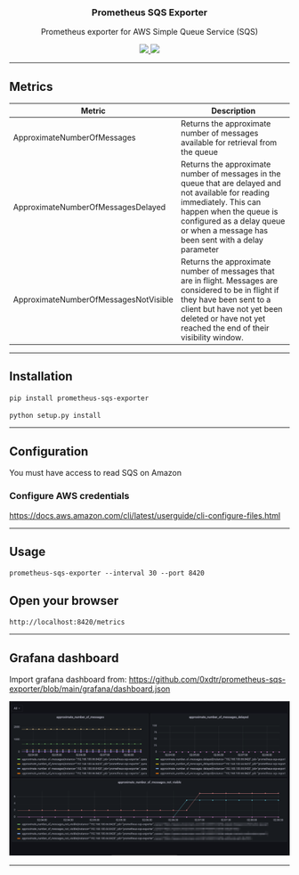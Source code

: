 <p align="center">
  <h3 align="center">Prometheus SQS Exporter</h3>
  <p align="center">Prometheus exporter for AWS Simple Queue Service (SQS)</p>
  <p align="center">
    <a href="https://twitter.com/0xdtr">
      <img src="https://img.shields.io/badge/twitter-@0xdtr-blue.svg">
    </a>
    <a href="https://github.com/0xdtr/prometheus-sqs-exporter/actions/workflows/lint.yml">
      <img src="https://github.com/0xdtr/prometheus-sqs-exporter/actions/workflows/lint.yml/badge.svg">
    </a>
  </p>
</p>

<hr>

## Metrics

| Metric                                | Description                   |
|---------------------------------------|-------------------------------|
| ApproximateNumberOfMessages           | Returns the approximate number of messages available for retrieval from the queue  |
| ApproximateNumberOfMessagesDelayed    | Returns the approximate number of messages in the queue that are delayed and not available for reading immediately. This can happen when the queue is configured as a delay queue or when a message has been sent with a delay parameter    |
| ApproximateNumberOfMessagesNotVisible | Returns the approximate number of messages that are in flight. Messages are considered to be in flight if they have been sent to a client but have not yet been deleted or have not yet reached the end of their visibility window. |

<hr>

## Installation

```bash
pip install prometheus-sqs-exporter
```


```bash
python setup.py install
```

<hr>

## Configuration

You must have access to read SQS on Amazon

### Configure AWS credentials

https://docs.aws.amazon.com/cli/latest/userguide/cli-configure-files.html

<hr>

## Usage

```
prometheus-sqs-exporter --interval 30 --port 8420
```

## Open your browser

```
http://localhost:8420/metrics
```

<hr>

## Grafana dashboard

Import grafana dashboard from:
https://github.com/0xdtr/prometheus-sqs-exporter/blob/main/grafana/dashboard.json

![](./grafana/screenshot.png)

<hr>
